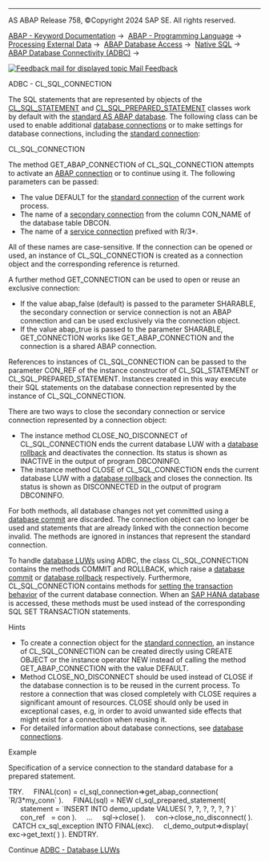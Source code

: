   

* * *

AS ABAP Release 758, ©Copyright 2024 SAP SE. All rights reserved.

[ABAP - Keyword Documentation](https://help.sap.com/doc/abapdocu_latest_index_htm/latest/en-US/abenabap.htm) →  [ABAP - Programming Language](https://help.sap.com/doc/abapdocu_latest_index_htm/latest/en-US/abenabap_reference.htm) →  [Processing External Data](https://help.sap.com/doc/abapdocu_latest_index_htm/latest/en-US/abenabap_language_external_data.htm) →  [ABAP Database Access](https://help.sap.com/doc/abapdocu_latest_index_htm/latest/en-US/abendb_access.htm) →  [Native SQL](https://help.sap.com/doc/abapdocu_latest_index_htm/latest/en-US/abennative_sql.htm) →  [ABAP Database Connectivity (ADBC)](https://help.sap.com/doc/abapdocu_latest_index_htm/latest/en-US/abenadbc.htm) → 

 [![](Mail.gif?object=Mail.gif "Feedback mail for displayed topic") Mail Feedback](mailto:f1_help@sap.com?subject=Feedback%20on%20ABAP%20Documentation&body=Document:%20ADBC%20-%20CL_SQL_CONNECTION%2C%20ABENCL_SQL_CONNECTION%2C%20758%0D%0A%0D%0AError:%0D%0A%0D%0A%0D%0A%0D%0ASuggestion%20for%20improvement:)

ADBC - CL\_SQL\_CONNECTION

The SQL statements that are represented by objects of the [CL\_SQL\_STATEMENT](https://help.sap.com/doc/abapdocu_latest_index_htm/latest/en-US/abencl_sql_statement.htm) and [CL\_SQL\_PREPARED\_STATEMENT](https://help.sap.com/doc/abapdocu_latest_index_htm/latest/en-US/abencl_sql_prepared_statement.htm) classes work by default with the [standard AS ABAP database](https://help.sap.com/doc/abapdocu_latest_index_htm/latest/en-US/abenstandard_db_glosry.htm "Glossary Entry"). The following class can be used to enable additional [database connections](https://help.sap.com/doc/abapdocu_latest_index_htm/latest/en-US/abendatabase_connection_glosry.htm "Glossary Entry") or to make settings for database connections, including the [standard connection](https://help.sap.com/doc/abapdocu_latest_index_htm/latest/en-US/abenstandard_db_connection_glosry.htm "Glossary Entry"):

CL\_SQL\_CONNECTION

The method GET\_ABAP\_CONNECTION of CL\_SQL\_CONNECTION attempts to activate an [ABAP connection](https://help.sap.com/doc/abapdocu_latest_index_htm/latest/en-US/abenabap_connection_glosry.htm "Glossary Entry") or to continue using it. The following parameters can be passed:

-   The value DEFAULT for the [standard connection](https://help.sap.com/doc/abapdocu_latest_index_htm/latest/en-US/abenstandard_db_connection_glosry.htm "Glossary Entry") of the current work process.
-   The name of a [secondary connection](https://help.sap.com/doc/abapdocu_latest_index_htm/latest/en-US/abensecondary_db_connection_glosry.htm "Glossary Entry") from the column CON\_NAME of the database table DBCON.
-   The name of a [service connection](https://help.sap.com/doc/abapdocu_latest_index_htm/latest/en-US/abenservice_connection_glosry.htm "Glossary Entry") prefixed with R/3\*.

All of these names are case-sensitive. If the connection can be opened or used, an instance of CL\_SQL\_CONNECTION is created as a connection object and the corresponding reference is returned.

A further method GET\_CONNECTION can be used to open or reuse an exclusive connection:

-   If the value abap\_false (default) is passed to the parameter SHARABLE, the secondary connection or service connection is not an ABAP connection and can be used exclusively via the connection object.
-   If the value abap\_true is passed to the parameter SHARABLE, GET\_CONNECTION works like GET\_ABAP\_CONNECTION and the connection is a shared ABAP connection.

References to instances of CL\_SQL\_CONNECTION can be passed to the parameter CON\_REF of the instance constructor of CL\_SQL\_STATEMENT or CL\_SQL\_PREPARED\_STATEMENT. Instances created in this way execute their SQL statements on the database connection represented by the instance of CL\_SQL\_CONNECTION.

There are two ways to close the secondary connection or service connection represented by a connection object:

-   The instance method CLOSE\_NO\_DISCONNECT of CL\_SQL\_CONNECTION ends the current database LUW with a [database rollback](https://help.sap.com/doc/abapdocu_latest_index_htm/latest/en-US/abendb_rollback.htm) and deactivates the connection. Its status is shown as INACTIVE in the output of program DBCONINFO.
-   The instance method CLOSE of CL\_SQL\_CONNECTION ends the current database LUW with a [database rollback](https://help.sap.com/doc/abapdocu_latest_index_htm/latest/en-US/abendb_rollback.htm) and closes the connection. Its status is shown as DISCONNECTED in the output of program DBCONINFO.

For both methods, all database changes not yet committed using a [database commit](https://help.sap.com/doc/abapdocu_latest_index_htm/latest/en-US/abendb_commit.htm) are discarded. The connection object can no longer be used and statements that are already linked with the connection become invalid. The methods are ignored in instances that represent the standard connection.

To handle [database LUWs](https://help.sap.com/doc/abapdocu_latest_index_htm/latest/en-US/abenadbc_transaction.htm) using ADBC, the class CL\_SQL\_CONNECTION contains the methods COMMIT and ROLLBACK, which raise a [database commit](https://help.sap.com/doc/abapdocu_latest_index_htm/latest/en-US/abendatabase_commit_glosry.htm "Glossary Entry") or [database rollback](https://help.sap.com/doc/abapdocu_latest_index_htm/latest/en-US/abendatabase_rollback_glosry.htm "Glossary Entry") respectively. Furthermore, CL\_SQL\_CONNECTION contains methods for [setting the transaction behavior](https://help.sap.com/doc/abapdocu_latest_index_htm/latest/en-US/abenhana_set_transaction.htm) of the current database connection. When an [SAP HANA database](https://help.sap.com/doc/abapdocu_latest_index_htm/latest/en-US/abenhana_database_glosry.htm "Glossary Entry") is accessed, these methods must be used instead of the corresponding SQL SET TRANSACTION statements.

Hints

-   To create a connection object for the [standard connection](https://help.sap.com/doc/abapdocu_latest_index_htm/latest/en-US/abenstandard_db_connection_glosry.htm "Glossary Entry"), an instance of CL\_SQL\_CONNECTION can be created directly using CREATE OBJECT or the instance operator NEW instead of calling the method GET\_ABAP\_CONNECTION with the value DEFAULT.
-   Method CLOSE\_NO\_DISCONNECT should be used instead of CLOSE if the database connection is to be reused in the current process. To restore a connection that was closed completely with CLOSE requires a significant amount of resources. CLOSE should only be used in exceptional cases, e.g, in order to avoid unwanted side effects that might exist for a connection when reusing it.
-   For detailed information about database connections, see [database connections](https://help.sap.com/doc/abapdocu_latest_index_htm/latest/en-US/abendb_connections.htm).

Example

Specification of a service connection to the standard database for a prepared statement.

TRY.
    FINAL(con) = cl\_sql\_connection=>get\_abap\_connection( \`R/3\*my\_conn\`
).
    FINAL(sql) = NEW cl\_sql\_prepared\_statement(
      statement = \`INSERT INTO demo\_update VALUES( ?, ?, ?, ?, ?, ? )\`
      con\_ref   = con ).
    ...
    sql->close( ).
    con->close\_no\_disconnect( ).
  CATCH cx\_sql\_exception INTO FINAL(exc).
    cl\_demo\_output=>display( exc->get\_text( ) ).
ENDTRY.

Continue
[ADBC - Database LUWs](https://help.sap.com/doc/abapdocu_latest_index_htm/latest/en-US/abenadbc_transaction.htm)